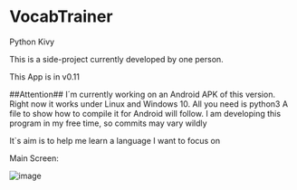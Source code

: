 # VocabTrainer
Python Kivy 

This is a side-project currently developed by one person.

This App is in v0.11

##Attention##
I´m currently working on an Android APK of this version. Right now it works under Linux and Windows 10. All you need is python3
A file to show how to compile it for Android will follow.
I am developing this program in my free time, so commits may vary wildly



It`s aim is to help me learn a language I want to focus on



Main Screen:

![image](https://user-images.githubusercontent.com/53760283/120906979-08b16100-c65e-11eb-867e-95ed1f8ae93a.png)














